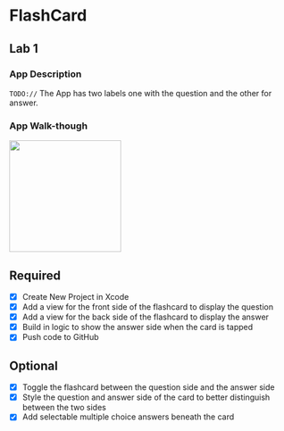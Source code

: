 # FlashCard

## Lab 1

### App Description
`TODO://` The App has two labels one with the question and the other for answer.

### App Walk-though
<img src="https://recordit.co/4hBUtwF7CK.com" width="200">

## Required
- [x] Create New Project in Xcode
- [x] Add a view for the front side of the flashcard to display the question
- [x] Add a view for the back side of the flashcard to display the answer
- [x] Build in logic to show the answer side when the card is tapped
- [x] Push code to GitHub
## Optional
- [X] Toggle the flashcard between the question side and the answer side
- [x] Style the question and answer side of the card to better distinguish between the two sides
- [x] Add selectable multiple choice answers beneath the card
